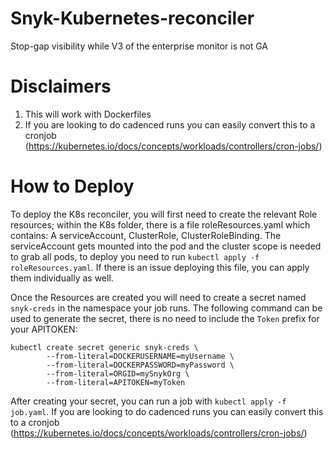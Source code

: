# Snyk-Kubernetes-reconciler
Stop-gap visibility while V3 of the enterprise monitor is not GA

# Disclaimers 

1. This will work with Dockerfiles
2.  If you are looking to do cadenced runs you can easily convert this to a cronjob (https://kubernetes.io/docs/concepts/workloads/controllers/cron-jobs/)

# How to Deploy

To deploy the K8s reconciler, you will first need to create the relevant Role resources; within the K8s folder, there is a file roleResources.yaml which contains: A serviceAccount, ClusterRole, ClusterRoleBinding. The serviceAccount gets mounted into the pod and the cluster scope is needed to grab all pods, to deploy you need to run `kubectl apply -f roleResources.yaml`. If there is an issue deploying this file, you can apply them individually as well.

Once the Resources are created you will need to create a secret named `snyk-creds` in the namespace your job runs. The following command can be used to generate the secret, there is no need to include the `Token` prefix for your APITOKEN:
```
kubectl create secret generic snyk-creds \                       
        --from-literal=DOCKERUSERNAME=myUsername \
        --from-literal=DOCKERPASSWORD=myPassword \
        --from-literal=ORGID=mySnykOrg \
        --from-literal=APITOKEN=myToken
```
After creating your secret, you can run a job with `kubectl apply -f job.yaml`. If you are looking to do cadenced runs you can easily convert this to a cronjob (https://kubernetes.io/docs/concepts/workloads/controllers/cron-jobs/)
